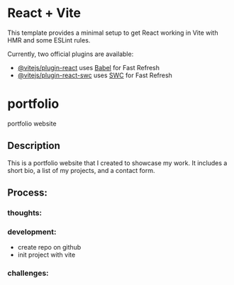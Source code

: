
# React + Vite

This template provides a minimal setup to get React working in Vite with HMR and some ESLint rules.

Currently, two official plugins are available:

- [@vitejs/plugin-react](https://github.com/vitejs/vite-plugin-react/blob/main/packages/plugin-react/README.md) uses [Babel](https://babeljs.io/) for Fast Refresh
- [@vitejs/plugin-react-swc](https://github.com/vitejs/vite-plugin-react-swc) uses [SWC](https://swc.rs/) for Fast Refresh


# portfolio
portfolio website 

## Description
This is a portfolio website that I created to showcase my work. It includes a short bio, a list of my projects, and a contact form.

## Process:
### thoughts:

### development:
- create repo on github
- init project with vite

### challenges: